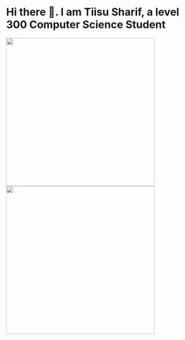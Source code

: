 # Hi there 👋. I am Tiisu Sharif, a level 300 Computer Science Student 
<img align = 'left' width= '400px'  src= 'https://github-readme-stats.vercel.app/api?username=Tiisu&show_icons=true' /> 
<img  align = 'left' width= '400px' src= 'https://github-readme-stats.vercel.app/api/top-langs/?username=Tiisu&layout=compact' />

